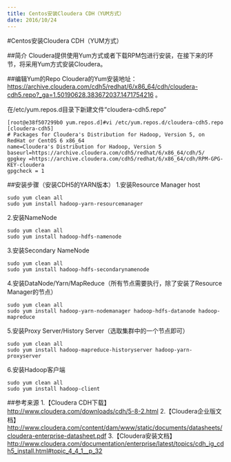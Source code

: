 ```yaml
---
title: Centos安装Cloudera CDH（YUM方式）
date: 2016/10/24
---
```


#Centos安装Cloudera CDH（YUM方式）

##简介
Cloudera提供使用Yum方式或者下载RPM包进行安装，在接下来的环节，将采用Yum方式安装Cloudera。

##编辑Yum的Repo
Cloudera的Yum安装地址：https://archive.cloudera.com/cdh5/redhat/6/x86_64/cdh/cloudera-cdh5.repo?_ga=1.50190628.383672037.1471754216 。

在/etc/yum.repos.d目录下新建文件“cloudera-cdh5.repo”

```
[root@e38f507299b0 yum.repos.d]#vi /etc/yum.repos.d/cloudera-cdh5.repo
[cloudera-cdh5]
# Packages for Cloudera's Distribution for Hadoop, Version 5, on RedHat	or CentOS 6 x86_64
name=Cloudera's Distribution for Hadoop, Version 5
baseurl=https://archive.cloudera.com/cdh5/redhat/6/x86_64/cdh/5/
gpgkey =https://archive.cloudera.com/cdh5/redhat/6/x86_64/cdh/RPM-GPG-KEY-cloudera    
gpgcheck = 1
```

##安装步骤（安装CDH5的YARN版本）
1.安装Resource Manager host

```
sudo yum clean all
sudo yum install hadoop-yarn-resourcemanager
```

2.安装NameNode

```
sudo yum clean all
sudo yum install hadoop-hdfs-namenode
```
3.安装Secondary NameNode

```
sudo yum clean all
sudo yum install hadoop-hdfs-secondarynamenode
```
4.安装DataNode/Yarn/MapReduce（所有节点需要执行，除了安装了Resource Manager的节点）

```
sudo yum clean all
sudo yum install hadoop-yarn-nodemanager hadoop-hdfs-datanode hadoop-mapreduce
```

5.安装Proxy Server/History Server（选取集群中的一个节点即可）

```
sudo yum clean all
sudo yum install hadoop-mapreduce-historyserver hadoop-yarn-proxyserver
```

6.安装Hadoop客户端

```
sudo yum clean all
sudo yum install hadoop-client
```

##参考来源
1.【Cloudera CDH下载】http://www.cloudera.com/downloads/cdh/5-8-2.html
2.【Cloudera企业版文档】http://www.cloudera.com/content/dam/www/static/documents/datasheets/cloudera-enterprise-datasheet.pdf
3.【Cloudera安装文档】http://www.cloudera.com/documentation/enterprise/latest/topics/cdh_ig_cdh5_install.html#topic_4_4_1__p_32